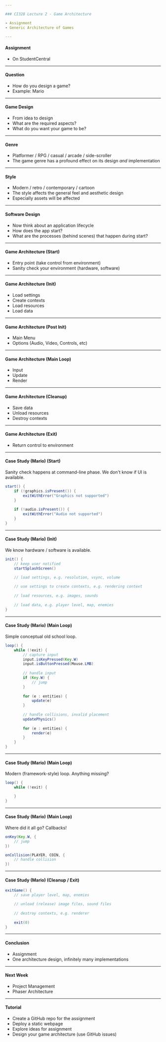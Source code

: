 ```yaml
---

### CI328 Lecture 2 - Game Architecture

- Assignment
- Generic Architecture of Games

---
```


#### Assignment

- On StudentCentral

---

#### Question

- How do you design a game?
- Example: Mario

---

#### Game Design

- From idea to design
- What are the required aspects?
- What do you want your game to be?

---

#### Genre

- Platformer / RPG / casual / arcade / side-scroller
- The game genre has a profound effect on its design *and* implementation

---

#### Style

- Modern / retro / contemporary / cartoon
- The style affects the general feel and aesthetic design
- Especially assets will be affected

---

#### Software Design

- Now think about an application lifecycle
- How does the app start?
- What are the processes (behind scenes) that happen during start?

---

#### Game Architecture (Start)

- Entry point (take control from environment)
- Sanity check your environment (hardware, software)

---

#### Game Architecture (Init)

- Load settings
- Create contexts
- Load resources
- Load data

---

#### Game Architecture (Post Init)

- Main Menu
- Options (Audio, Video, Controls, etc)

---

#### Game Architecture (Main Loop)

- Input
- Update
- Render

---

#### Game Architecture (Cleanup)

- Save data
- Unload resources
- Destroy contexts 

---

#### Game Architecture (Exit)

- Return control to environment

---

#### Case Study (Mario) (Start)

Sanity check happens at command-line phase.
We don't know if UI is available.

```java
start() {
    if (!graphics.isPresent()) {
        exitWithError("Graphics not supported")
    }
    
    if (!audio.isPresent()) {
        exitWithError("Audio not supported")
    }
}
```

---

#### Case Study (Mario) (Init)

We know hardware / software is available.

```java
init() {
    // keep user notified
    startSplashScreen()

    // load settings, e.g. resolution, vsync, volume
    
    // use settings to create contexts, e.g. rendering context
    
    // load resources, e.g. images, sounds
    
    // load data, e.g. player level, map, enemies
}
```

---

#### Case Study (Mario) (Main Loop)

Simple conceptual old school loop.

```java
loop() {
    while (!exit) {
        // capture input
        input.isKeyPressed(Key.W)
        input.isButtonPressed(Mouse.LMB)
        
        // handle input
        if (Key.W) {
            // jump
        }
        
        for (e : entities) {
            update(e)
        }
        
        // handle collisions, invalid placement
        updatePhysics()
        
        for (e : entities) {
            render(e)
        }
    }
}
```

---

#### Case Study (Mario) (Main Loop)

Modern (framework-style) loop. Anything missing?

```java
loop() {
    while (!exit) {

    }
}
```

---

#### Case Study (Mario) (Main Loop)

Where did it all go? Callbacks!

```java
onKey(Key.W, { 
    // jump
})

onCollision(PLAYER, COIN, {
    // handle collision
})
```

---

#### Case Study (Mario) (Cleanup / Exit)

```java
exitGame() {
    // save player level, map, enemies

    // unload (release) image files, sound files
    
    // destroy contexts, e.g. renderer
    
    exit(0)
}
```

---

#### Conclusion

- Assignment
- One architecture design, infinitely many implementations

---

#### Next Week

- Project Management
- Phaser Architecture

---

#### Tutorial

- Create a GitHub repo for the assignment
- Deploy a static webpage
- Explore ideas for assignment
- Design your game architecture (use GitHub issues)
